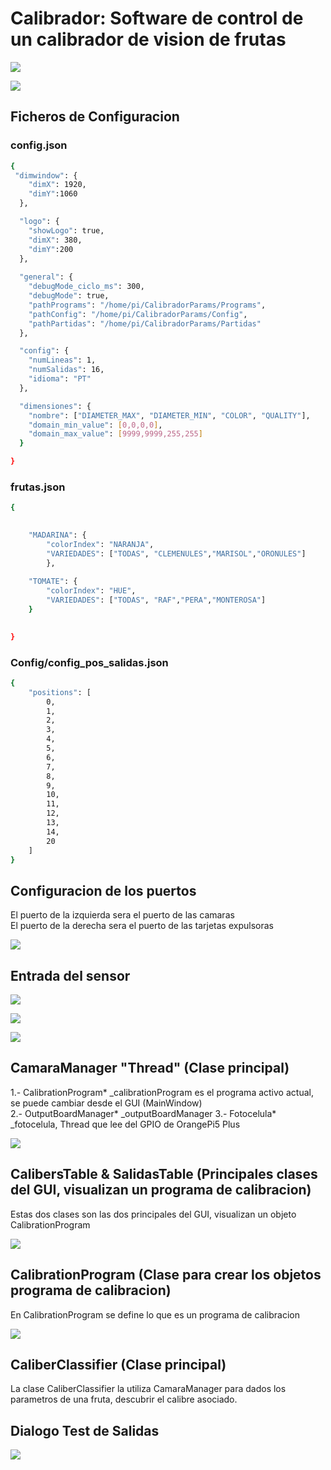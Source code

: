 
# Calibrador: Software de control de un calibrador de vision de frutas

![](./doc/Esquema.png)
 
![](./doc/Pantalla.png)


## Ficheros de Configuracion   

### config.json
```bash
{
 "dimwindow": {
    "dimX": 1920,
    "dimY":1060
  },

  "logo": {
    "showLogo": true,
    "dimX": 380,
    "dimY":200
  },
  
  "general": {
    "debugMode_ciclo_ms": 300,
    "debugMode": true,
    "pathPrograms": "/home/pi/CalibradorParams/Programs",
    "pathConfig": "/home/pi/CalibradorParams/Config",
    "pathPartidas": "/home/pi/CalibradorParams/Partidas"
  },

  "config": {
    "numLineas": 1, 	
    "numSalidas": 16,
    "idioma": "PT" 
  },

  "dimensiones": {
    "nombre": ["DIAMETER_MAX", "DIAMETER_MIN", "COLOR", "QUALITY"], 
    "domain_min_value": [0,0,0,0],
    "domain_max_value": [9999,9999,255,255]	
  }

}
```
### frutas.json
```bash
{
 

  	"MADARINA": {
  		"colorIndex": "NARANJA",
  		"VARIEDADES": ["TODAS", "CLEMENULES","MARISOL","ORONULES"]
    	},
    	
  	"TOMATE": {
  		"colorIndex": "HUE",
  		"VARIEDADES": ["TODAS", "RAF","PERA","MONTEROSA"]
  	}

  
}
```
### Config/config_pos_salidas.json   

```bash
{
    "positions": [
        0,
        1,
        2,
        3,
        4,
        5,
        6,
        7,
        8,
        9,
        10,
        11,
        12,
        13,
        14,
        20
    ]
}
```  

## Configuracion de los puertos   

El puerto de la izquierda sera el puerto de las camaras   
El puerto de la derecha sera el puerto de las tarjetas expulsoras   

![](./doc/dos_puertos.png)


## Entrada del sensor  

![](./doc/conexionOptoacoplador.png)   

![](./doc/calibrador_sensor.png)   


![](./doc/GPIO.png)


## CamaraManager "Thread" (Clase principal) 
1.- CalibrationProgram* _calibrationProgram es el programa activo actual, se puede cambiar desde el GUI (MainWindow)   
2.- OutputBoardManager*  _outputBoardManager
3.- Fotocelula* _fotocelula, Thread que lee del GPIO de OrangePi5 Plus  

![](./doc/Calibrador.png)  

## CalibersTable & SalidasTable (Principales clases del GUI, visualizan un programa de calibracion)   

Estas dos clases son las dos principales del GUI, visualizan un objeto CalibrationProgram   

![](./doc/Salidas&CalibersTable.png) 

## CalibrationProgram (Clase para crear los objetos programa de calibracion)   
 
En CalibrationProgram se define lo que es un  programa de calibracion  

![](./doc/CalibrationProgram.png)      

## CaliberClassifier  (Clase principal)   

La clase CaliberClassifier la utiliza CamaraManager  para dados los parametros de una fruta, descubrir el calibre asociado.   

## Dialogo Test de Salidas   

![](./doc/testSalidas.png)   
 